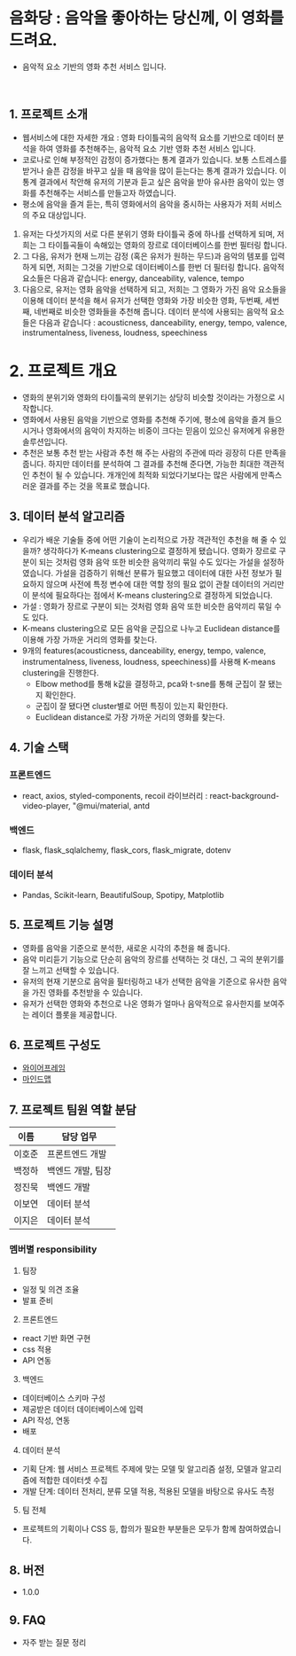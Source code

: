 # 음화당 : 음악을 좋아하는 당신께, 이 영화를 드려요.
- 음악적 요소 기반의 영화 추천 서비스 입니다.

</br>

## 1. 프로젝트 소개

  - 웹서비스에 대한 자세한 개요 : 영화 타이틀곡의 음악적 요소를 기반으로 데이터 분석을 하여 영화를 추천해주는, 음악적 요소 기반 영화 추천 서비스 입니다. 
  - 코로나로 인해 부정적인 감정이 증가했다는 통계 결과가 있습니다. 보통 스트레스를 받거나 슬픈 감정을 바꾸고 싶을 때 음악을 많이 듣는다는 통계 결과가 있습니다. 이 통계 결과에서 착안해 유저의 기분과 듣고 싶은 음악을 받아 유사한 음악이 있는 영화를 추천해주는 서비스를 만들고자 하였습니다. 
  - 평소에 음악을 즐겨 듣는, 특히 영화에서의 음악을 중시하는 사용자가 저희 서비스의 주요 대상입니다. 
  
  1. 유저는 다섯가지의 서로 다른 분위기 영화 타이틀곡 중에 하나를 선택하게 되며, 저희는 그 타이틀곡들이 속해있는 영화의 장르로 데이터베이스를 한번 필터링 합니다. 
  2. 그 다음, 유저가 현재 느끼는 감정 (혹은 유저가 원하는 무드)과 음악의 템포를 입력하게 되면, 저희는 그것을 기반으로 데이터베이스를 한번 더 필터링 합니다. 음악적 요소들은 다음과 같습니다: energy, danceability, valence, tempo
  3. 다음으로, 유저는 영화 음악을 선택하게 되고, 저희는 그 영화가 가진 음악 요소들을 이용해 데이터 분석을 해서 유저가 선택한 영화와 가장 비슷한 영화, 두번째, 세번째, 네번째로 비슷한 영화들을 추천해 줍니다. 데이터 분석에 사용되는 음악적 요소들은 다음과 같습니다 : acousticness, danceability, energy, tempo, valence, instrumentalness, liveness, loudness, speechiness 


# 2. 프로젝트 개요

  - 영화의 분위기와 영화의 타이틀곡의 분위기는 상당히 비슷할 것이라는 가정으로 시작합니다. 
  - 영화에서 사용된 음악을 기반으로 영화를 추천해 주기에, 평소에 음악을 즐겨 들으시거나 영화에서의 음악이 차지하는 비중이 크다는 믿음이 있으신 유저에게 유용한 솔루션입니다. 
  - 추천은 보통 추천 받는 사람과 추천 해 주는 사람의 주관에 따라 굉장히 다른 만족을 줍니다. 하지만 데이터를 분석하여 그 결과를 추천해 준다면, 가능한 최대한 객관적인 추천이 될 수 있습니다. 개개인에 최적화 되었다기보다는 많은 사람에게 만족스러운 결과를 주는 것을 목표로 했습니다. 


## 3. 데이터 분석 알고리즘

  - 우리가 배운 기술들 중에 어떤 기술이 논리적으로 가장 객관적인 추천을 해 줄 수 있을까? 생각하다가 K-means clustering으로 결정하게 됐습니다. 영화가 장르로 구분이 되는 것처럼 영화 음악 또한 비슷한 음악끼리 묶일 수도 있다는 가설을 설정하였습니다. 가설을 검증하기 위해선 분류가 필요했고 데이터에 대한 사전 정보가 필요하지 않으며 사전에 특정 변수에 대한 역할 정의 필요 없이 관찰 데이터의 거리만이 분석에 필요하다는 점에서 K-means clustering으로 결정하게 되었습니다.
  - 가설 : 영화가 장르로 구분이 되는 것처럼 영화 음악 또한 비슷한 음악끼리 묶일 수도 있다.
  - K-means clustering으로 모든 음악을 군집으로 나누고 Euclidean distance를 이용해 가장 가까운 거리의 영화를 찾는다.
  - 9개의 features(acousticness, danceability, energy, tempo, valence, instrumentalness, liveness, loudness, speechiness)를 사용해 K-means   clustering을 진행한다.
    - Elbow method를 통해 k값을 결정하고, pca와 t-sne를 통해 군집이 잘 됐는지 확인한다.
    - 군집이 잘 됐다면 cluster별로 어떤 특징이 있는지 확인한다.
    - Euclidean distance로 가장 가까운 거리의 영화를 찾는다.

## 4. 기술 스택

  ### 프론트엔드
  - react, axios, styled-components, recoil
  라이브러리 : react-background-video-player, "@mui/material, antd

  ### 백엔드
  - flask, flask_sqlalchemy, flask_cors, flask_migrate, dotenv

  ### 데이터 분석
  - Pandas, Scikit-learn, BeautifulSoup, Spotipy, Matplotlib


## 5. 프로젝트 기능 설명

  - 영화를 음악을 기준으로 분석한, 새로운 시각의 추천을 해 줍니다.  
  - 음악 미리듣기 기능으로 단순히 음악의 장르를 선택하는 것 대신, 그 곡의 분위기를 잘 느끼고 선택할 수 있습니다. 
  - 유저의 현재 기분으로 음악을 필터링하고 내가 선택한 음악을 기준으로 유사한 음악을 가진 영화를 추천받을 수 있습니다.
  - 유저가 선택한 영화와 추천으로 나온 영화가 얼마나 음악적으로 유사한지를 보여주는 레이더 플롯을 제공합니다. 


## 6. 프로젝트 구성도
  - [와이어프레임](https://whimsical.com/final-wireframe-7USzDdZwGbqwxuBVdz6vHF) 
  - [마인드맵](https://whimsical.com/mindmap-TKvX8ZBsDsXFGUCrrd4UVw)


## 7. 프로젝트 팀원 역할 분담
| 이름 | 담당 업무 |
| ------ | ------ |
| 이호준 | 프론트엔드 개발 |
| 백정하 | 백엔드 개발, 팀장 |
| 정진묵 | 백엔드 개발 |
| 이보연 | 데이터 분석 |
| 이지은 | 데이터 분석 |

### 멤버별 responsibility

1. 팀장

- 일정 및 의견 조율 
- 발표 준비 

2. 프론트엔드

- react 기반 화면 구현 
- css 적용 
- API 연동 

3. 백엔드

- 데이터베이스 스키마 구성 
- 제공받은 데이터 데이터베이스에 입력 
- API 작성, 연동 
- 배포 

4. 데이터 분석

- 기획 단계: 웹 서비스 프로젝트 주제에 맞는 모델 및 알고리즘 설정, 모델과 알고리즘에 적합한 데이터셋 수집
- 개발 단계: 데이터 전처리, 분류 모델 적용, 적용된 모델을 바탕으로 유사도 측정

5. 팀 전체

- 프로젝트의 기획이나 CSS 등, 합의가 필요한 부분들은 모두가 함께 참여하였습니다. 

## 8. 버전
  - 1.0.0

## 9. FAQ
  - 자주 받는 질문 정리
